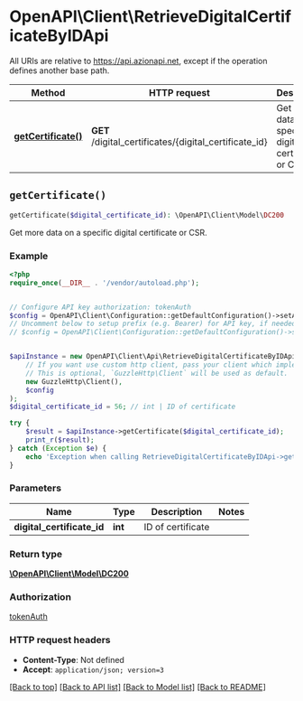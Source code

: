 # OpenAPI\Client\RetrieveDigitalCertificateByIDApi

All URIs are relative to https://api.azionapi.net, except if the operation defines another base path.

| Method | HTTP request | Description |
| ------------- | ------------- | ------------- |
| [**getCertificate()**](RetrieveDigitalCertificateByIDApi.md#getCertificate) | **GET** /digital_certificates/{digital_certificate_id} | Get more data on a specific digital certificate or CSR. |


## `getCertificate()`

```php
getCertificate($digital_certificate_id): \OpenAPI\Client\Model\DC200
```

Get more data on a specific digital certificate or CSR.

### Example

```php
<?php
require_once(__DIR__ . '/vendor/autoload.php');


// Configure API key authorization: tokenAuth
$config = OpenAPI\Client\Configuration::getDefaultConfiguration()->setApiKey('Authorization', 'YOUR_API_KEY');
// Uncomment below to setup prefix (e.g. Bearer) for API key, if needed
// $config = OpenAPI\Client\Configuration::getDefaultConfiguration()->setApiKeyPrefix('Authorization', 'Bearer');


$apiInstance = new OpenAPI\Client\Api\RetrieveDigitalCertificateByIDApi(
    // If you want use custom http client, pass your client which implements `GuzzleHttp\ClientInterface`.
    // This is optional, `GuzzleHttp\Client` will be used as default.
    new GuzzleHttp\Client(),
    $config
);
$digital_certificate_id = 56; // int | ID of certificate

try {
    $result = $apiInstance->getCertificate($digital_certificate_id);
    print_r($result);
} catch (Exception $e) {
    echo 'Exception when calling RetrieveDigitalCertificateByIDApi->getCertificate: ', $e->getMessage(), PHP_EOL;
}
```

### Parameters

| Name | Type | Description  | Notes |
| ------------- | ------------- | ------------- | ------------- |
| **digital_certificate_id** | **int**| ID of certificate | |

### Return type

[**\OpenAPI\Client\Model\DC200**](../Model/DC200.md)

### Authorization

[tokenAuth](../../README.md#tokenAuth)

### HTTP request headers

- **Content-Type**: Not defined
- **Accept**: `application/json; version=3`

[[Back to top]](#) [[Back to API list]](../../README.md#endpoints)
[[Back to Model list]](../../README.md#models)
[[Back to README]](../../README.md)
